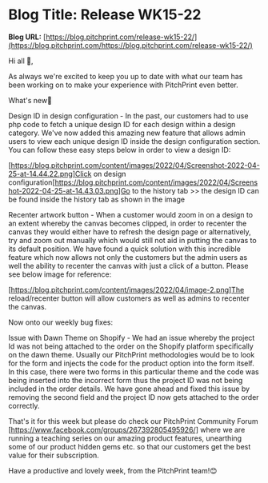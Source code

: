 # **Blog Title**: Release WK15-22

**Blog URL:** [https://blog.pitchprint.com/release-wk15-22/](https://blog.pitchprint.com/https://blog.pitchprint.com/release-wk15-22/)

Hi all 👋,

As always we're excited to keep you up to date with what our team has been working on to make your experience with PitchPrint even better.

What's new🚀

Design ID in design configuration - In the past, our customers had to use php code to fetch a unique design ID for each design within a
design category. We've now added this amazing new feature that allows admin users to view each unique design ID inside the design
configuration section. You can follow these easy steps below in order to view a design ID:

[https://blog.pitchprint.com/content/images/2022/04/Screenshot-2022-04-25-at-14.44.22.png]Click on design
configuration[https://blog.pitchprint.com/content/images/2022/04/Screenshot-2022-04-25-at-14.43.03.png]Go to the history tab >> the design
ID can be found inside the history tab as shown in the image

Recenter artwork button - When a customer would zoom in on a design to an extent whereby the canvas becomes clipped, in order to recenter
the canvas they would either have to refresh the design page or alternatively, try and zoom out manually which would still not aid in
putting the canvas to its default position. We have found a quick solution with this incredible feature which now allows not only the
customers but the admin users as well the ability to recenter the canvas with just a click of a button. Please see below image for
reference:

[https://blog.pitchprint.com/content/images/2022/04/image-2.png]The reload/recenter button will allow customers as well as admins to
recenter the canvas.

Now onto our weekly bug fixes:

Issue with Dawn Theme on Shopify - We had an issue whereby the project Id was not being attached to the order on the Shopify platform
specifically on the dawn theme. Usually our PitchPrint methodologies would be to look for the form and injects the code for the product
option into the form itself. In this case, there were two forms in this particular theme and the code was being inserted into the incorrect
form thus the project ID was not being included in the order details. We have gone ahead and fixed this issue by removing the second field
and the project ID now gets attached to the order correctly.

That's it for this week but please do check our PitchPrint Community Forum [https://www.facebook.com/groups/267392805495926/] where we are
running a teaching series on our amazing product features, unearthing some of our product hidden gems etc. so that our customers get the
best value for their subscription.

Have a productive and lovely week, from the PitchPrint team!😊

